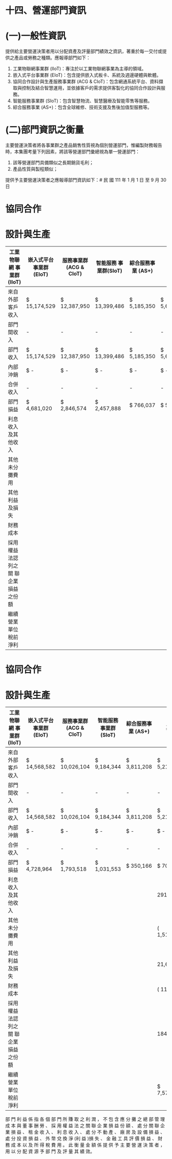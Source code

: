 # 十四、營運部門資訊

# (一)一般性資訊

提供給主要營運決策者用以分配資產及評量部門績效之資訊，著重於每一交付或提供之產品或勞務之種類。應報導部門如下：

1. 工業物聯網事業群 (IIoT)：專注於以工業物聯網事業為主導的領域。
2. 嵌入式平台事業群 (EIoT)：包含提供嵌入式板卡、系統及週邊硬體與軟體。
3. 協同合作設計與生產服務事業群 (ACG & CIoT)：包含網通系統平台、資料擷取與控制及結合智慧運用，並依據客戶的需求提供客製化的協同合作設計與服務。
4. 智能服務事業群 (SIoT)：包含智慧物流、智慧醫療及智能零售等服務。
5. 綜合服務事業 (AS+)：包含全球維修、技術支援及售後加值型服務等。

# (二)部門資訊之衡量

主要營運決策者將各事業群之產品銷售性質視為個別營運部門，惟編製財務報告時，本集團考量下列因素，將該等營運部門彙總視為單一營運部門：

1. 該等營運部門具備類似之長期銷貨毛利；
2. 產品性質與製程類似；

提供予主要營運決策者之應報導部門資訊如下：# 民 國 111 年 1 月 1 日 至 9 月 30 日

# 協同合作

# 設計與生產

|工業物聯網 事業群(IIoT)|嵌入式平台 事業群(EIoT)|服務事業群 (ACG & CIoT)|智能服務 事業群(SIoT)|綜合服務事業 (AS+)|其他|合計| |
|---|---|---|---|---|---|---|---|
|來自外部客戶收入|$ 15,174,529|$ 12,387,950|$ 13,399,486|$ 5,185,350|$ 5,643,623|($ 233,014)|$ 51,557,924|
|部門間收入|-|-|-|-|-|-|-|
|部門收入|$ 15,174,529|$ 12,387,950|$ 13,399,486|$ 5,185,350|$ 5,643,623|($ 233,014)|51,557,924|
|內部沖銷|$ -|$ -|$ -|$ -|$ -|$ -|-|
|合併收入|-|-|-|-|-|-|51,557,924|
|部門損益|$ 4,681,020|$ 2,846,574|$ 2,457,888|$ 766,037|$ 543,307|($ 33)|11,294,793|
|利息收入及其他收入| | | | | |374,287| |
|其他未分攤費用| | | | | |( 1,794,106)| |
|其他利益及損失| | | | | |143,518| |
|財務成本| | | | | |( 19,047)| |
|採用權益法認列之關 聯企業損益之份額| | | | | |274,657| |
|繼續營業單位稅前淨利| | | | | |$ 10,274,102| |# 民 國 110 年 1 月 1 日 至 9 月 30 日

# 協同合作

# 設計與生產

|工業物聯網 事業群(IIoT)|嵌入式平台 事業群(EIoT)|服務事業群 (ACG & CIoT)|智能服務 事業群(SIoT)|綜合服務事業 (AS+)|其他|合計| |
|---|---|---|---|---|---|---|---|
|來自外部客戶收入|$ 14,568,582|$ 10,026,104|$ 9,184,344|$ 3,811,208|$ 5,215,838|$ 71,878|$ 42,877,954|
|部門間收入|-|-|-|-|-|-|-|
|部門收入|$ 14,568,582|$ 10,026,104|$ 9,184,344|$ 3,811,208|$ 5,215,838|$ 71,878|42,877,954|
|內部沖銷|$ -|$ -|$ -|$ -|$ -|$ -|-|
|合併收入|-|-|-|-|-|-|42,877,954|
|部門損益|$ 4,728,964|$ 1,793,518|$ 1,031,553|$ 350,166|$ 707,056|($ 2,119)|8,609,138|
|利息收入及其他收入| | | | |291,054| | |
|其他未分攤費用| | | | |( 1,517,315)| | |
|其他利益及損失| | | | |21,687| | |
|財務成本| | | | |( 11,500)| | |
|採用權益法認列之關 聯企業損益之份額| | | | |184,075| | |
|繼續營業單位稅前淨利| | | | |$ 7,577,139| | |

部 門 利 益 係 指 各 個 部 門 所 賺 取 之 利 潤 ， 不 包 含 應 分 攤 之 總 部 管 理 成 本 與 董 事 酬 勞 、 採 用 權 益 法 之 關 聯 企 業 損 益 份 額 、 處 分 關 聯 企 業 損 益 、 租 金 收 入 、 利 息 收 入 、 處 分 不 動 產 、 廠 房 及 設 備 損 益 、 處 分 投 資 損 益 、 外 幣 兌 換 淨 (利 益 )損 失 、 金 融 工 具 評 價 損 益 、 財 務 成 本 以 及 所 得 稅 費 用 。 此 衡 量 金 額 係 提 供 予 主 要 營 運 決 策 者 ， 用 以 分 配 資 源 予 部 門 及 評 量 其 績 效。